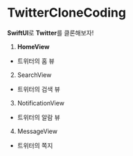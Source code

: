 # TwitterCloneCoding
**SwiftUI**로 **Twitter**를 클론해보자!

1. **HomeView**
 - 트위터의 홈 뷰




2. SearchView
 - 트위터의 검색 뷰




3. NotificationView
 - 트위터의 알람 뷰
 
 
 
 
4. MessageView
 - 트위터의 쪽지
 
 
 
 
